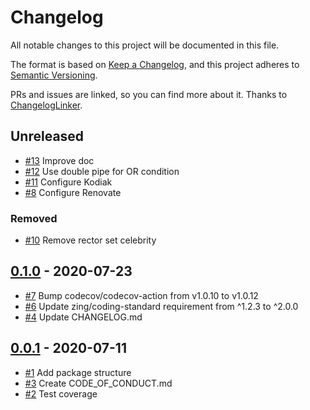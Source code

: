 # Changelog
All notable changes to this project will be documented in this file.

The format is based on [Keep a Changelog](https://keepachangelog.com/en/1.0.0/),
and this project adheres to [Semantic Versioning](https://semver.org/spec/v2.0.0.html).

PRs and issues are linked, so you can find more about it. Thanks to [ChangelogLinker](https://github.com/Symplify/ChangelogLinker).

<!-- changelog-linker -->

## Unreleased

- [#13] Improve doc
- [#12] Use double pipe for OR condition
- [#11] Configure Kodiak
- [#8] Configure Renovate

### Removed

- [#10] Remove rector set celebrity

## [0.1.0] - 2020-07-23

- [#7] Bump codecov/codecov-action from v1.0.10 to v1.0.12
- [#6] Update zing/coding-standard requirement from ^1.2.3 to ^2.0.0
- [#4] Update CHANGELOG.md

## [0.0.1] - 2020-07-11

- [#1] Add package structure
- [#3] Create CODE_OF_CONDUCT.md
- [#2] Test coverage

[#7]: https://github.com/zingimmick/package-skeleton-php/pull/7
[#6]: https://github.com/zingimmick/package-skeleton-php/pull/6
[#4]: https://github.com/zingimmick/package-skeleton-php/pull/4
[#3]: https://github.com/zingimmick/package-skeleton-php/pull/3
[#2]: https://github.com/zingimmick/package-skeleton-php/pull/2
[#1]: https://github.com/zingimmick/package-skeleton-php/pull/1
[0.1.0]: https://github.com/zingimmick/package-skeleton-php/compare/0.0.1...0.1.0
[0.0.1]: https://github.com/zingimmick/package-skeleton-php/releases/tag/0.0.1
[#13]: https://github.com/zingimmick/package-skeleton-php/pull/13
[#12]: https://github.com/zingimmick/package-skeleton-php/pull/12
[#11]: https://github.com/zingimmick/package-skeleton-php/pull/11
[#10]: https://github.com/zingimmick/package-skeleton-php/pull/10
[#8]: https://github.com/zingimmick/package-skeleton-php/pull/8
